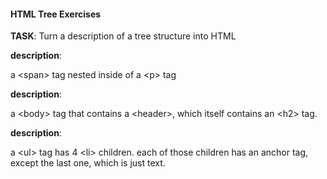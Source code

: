 #### HTML Tree Exercises

**TASK**: Turn a description of a tree structure into HTML

**description**:

a \<span\> tag nested inside of a \<p\> tag

**description**:

a \<body\> tag that contains a \<header\>, which itself contains an \<h2\> tag.

**description**:


a \<ul\> tag has 4 \<li\> children. each of those children has an anchor tag, except the last one, which is just text.
